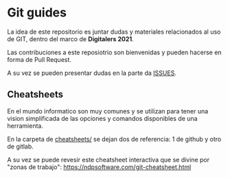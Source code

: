 # Git guides

La idea de este repositorio es juntar dudas y materiales relacionados al uso de GIT,
dentro del marco de **Digitalers 2021**.

Las contribuciones a este reposiotrio son bienvenidas y pueden hacerse en forma de Pull Request.

A su vez se pueden presentar dudas en la parte da [ISSUES](https://github.com/digitalers2021/git_guides/issues).

## Cheatsheets

En el mundo informatico son muy comunes y se utilizan para tener una vision simplificada de las opciones y comandos disponibles de una herramienta. 

En la carpeta de [cheatsheets/](cheatsheets/) se dejan dos de referencia: 1 de github y otro de gitlab. 

A su vez se puede  revesir este cheatsheet interactiva que se divine por "zonas de trabajo": https://ndpsoftware.com/git-cheatsheet.html 
 





